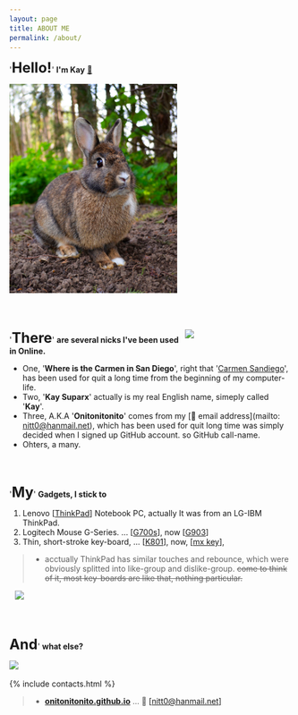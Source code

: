 ```yaml
---
layout: page
title: ABOUT ME
permalink: /about/
---
```

<!-- TITLE IS HERE -->


<!-- HELLO -->
'<b style="font-size: 1.8em;">Hello!</b>'
__I'm Kay__ <a href="https://bit.ly/32WzX4W" target="new">👋</a>


<!--* IMAGE : RABBIT IN REAL LIFE -->
[<img width="300" src="/images/docs_img/hello_im_kay.png" />](https://bit.ly/3ePSfHq)




<br><br>

<!--* IMAGE :  STANDING RABBIT -->
<img width="190" src="{{ site.baseurl}}/images/system/spark_rabbit_00.png" align="right"/>

<!-- THERE, are several nicks -->
'<b style="font-size: 1.8em;">There</b>'
__are several nicks I've been used in Online.__

* One, '__Where is the Carmen in San Diego__', right that '[Carmen Sandiego](https://bit.ly/2WO6OoQ)', has been used for quit a long time from the beginning of my computer-life.
* Two, '__Kay Suparx__' actually is my real English name, simeply called '__Kay__'.
* Three, A.K.A '__Onitonitonito__' comes from my [📧 email address](mailto: nitt0@hanmail.net), which has been used for quit long time was simply decided when I signed up GitHub account. so GitHub call-name.
* Ohters, a many.






<br><br>

<!-- My, Gadgets I stick to -->
'<b style="font-size: 1.8em;">My</b>'
__Gadgets, I stick to__

1. Lenovo [[ThinkPad](https://bit.ly/32Ol2tu)] Notebook PC, actually It was from an LG-IBM ThinkPad.
1. Logitech Mouse G-Series. ... [[G700s](https://bit.ly/30Gc4Md)], now [[G903](https://bit.ly/3jCTtcs)]
1. Thin, short-stroke key-board, ... [[K801](https://bit.ly/32Pdren)], now, [[mx key](https://bit.ly/3jz4rjb)],

  > * acctually ThinkPad has similar touches and rebounce, which were obviously splitted into like-group and dislike-group. ~~come to think of it, most key-boards are like that, nothing particular.~~

<!--* IMAGE :  MY GADGETS -->
<img width="550"  style="padding: 0px 30px 0px 10px;"
src="{{ site.baseurl}}/images/docs_img/my_gadgets.png"/>






<br><br>

<!-- AND, what else, more? -->
<b style="font-size: 1.8em;">And</b>'
__what else?__

<!-- UPSETTING RABBIT -->
<img width="320" src="{{ site.baseurl}}/images/system/spark_rabbit_03.png" />





<!-- ---------------------------------------------------------------- -->
<!-- CONTACT LIST INCLUDING <HR> -->
{% include contacts.html %}




<!-- EMAILING -->
> - [**onitonitonito.github.io**](https://onitonitonito.github.io) ... 📧 [[nitt0@hanmail.net]](mailto:nitt0@hanmail.net)

